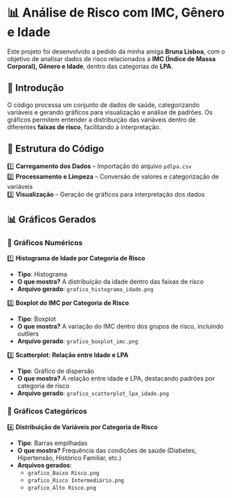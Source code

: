 # 📊 Análise de Risco com IMC, Gênero e Idade

Este projeto foi desenvolvido a pedido da minha amiga **Bruna Lisboa**, com o objetivo de analisar dados de risco relacionados a **IMC (Índice de Massa Corporal), Gênero e Idade**, dentro das categorias de **LPA**.

## 📌 Introdução
O código processa um conjunto de dados de saúde, categorizando variáveis e gerando gráficos para visualização e análise de padrões. Os gráficos permitem entender a distribuição das variáveis dentro de diferentes **faixas de risco**, facilitando a interpretação.

## 📂 Estrutura do Código

1️⃣ **Carregamento dos Dados** – Importação do arquivo `pdlpa.csv`  
2️⃣ **Processamento e Limpeza** – Conversão de valores e categorização de variáveis  
3️⃣ **Visualização** – Geração de gráficos para interpretação dos dados  

## 📊 Gráficos Gerados

### 🔹 **Gráficos Numéricos**
1️⃣ **Histograma de Idade por Categoria de Risco**  
   - **Tipo**: Histograma  
   - **O que mostra?** A distribuição da idade dentro das faixas de risco  
   - **Arquivo gerado**: `grafico_histograma_idade.png`  

2️⃣ **Boxplot do IMC por Categoria de Risco**  
   - **Tipo**: Boxplot  
   - **O que mostra?** A variação do IMC dentro dos grupos de risco, incluindo outliers  
   - **Arquivo gerado**: `grafico_boxplot_imc.png`  

3️⃣ **Scatterplot: Relação entre Idade e LPA**  
   - **Tipo**: Gráfico de dispersão  
   - **O que mostra?** A relação entre idade e LPA, destacando padrões por categoria de risco  
   - **Arquivo gerado**: `grafico_scatterplot_lpa_idade.png`  

### 🔹 **Gráficos Categóricos**
4️⃣ **Distribuição de Variáveis por Categoria de Risco**  
   - **Tipo**: Barras empilhadas  
   - **O que mostra?** Frequência das condições de saúde (Diabetes, Hipertensão, Histórico Familiar, etc.)  
   - **Arquivos gerados**:  
     - `grafico_Baixo Risco.png`  
     - `grafico_Risco Intermediário.png`  
     - `grafico_Alto Risco.png`  

